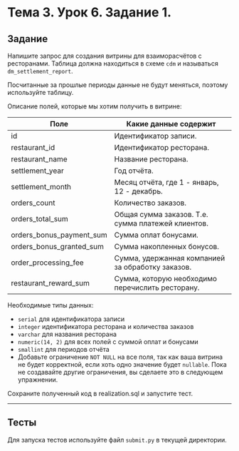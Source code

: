 # Тема 3. Урок 6. Задание 1. #

## Задание

Напишите запрос для создания витрины для взаиморасчётов с ресторанами. Таблица должна находиться в схеме `cdm` и называться `dm_settlement_report`.

Посчитанные за прошлые периоды данные не будут меняться, поэтому используйте таблицу.

Описание полей, которые мы хотим получить в витрине:

| Поле | Какие данные содержит |
| --- | --- |
| id | Идентификатор записи. |
| restaurant_id | Идентификатор ресторана. |
| restaurant_name | Название ресторана. |
| settlement_year | Год отчёта. |
| settlement_month | Месяц отчёта, где 1 - январь, 12 - декабрь. |
| orders_count | Количество заказов. |
| orders_total_sum | Общая сумма заказов. Т.е. сумма платежей клиентов. |
| orders_bonus_payment_sum | Сумма оплат бонусами. |
| orders_bonus_granted_sum | Сумма накопленных бонусов. |
| order_processing_fee | Сумма, удержанная компанией за обработку заказов. |
| restaurant_reward_sum | Сумма, которую необходимо перечислить ресторану. |

Необходимые типы данных:

- `serial` для идентификатора записи
- `integer` идентификатора ресторана и количества заказов
- `varchar` для названия ресторана
- `numeric(14, 2)` для всех полей с суммой оплат и бонусами
- `smallint` для периодов отчёта
- Добавьте ограничение `NOT NULL` на все поля, так как ваша витрина не будет корректной, если хоть одно значение будет `nullable`. Пока не создавайте другие ограничения, вы сделаете это в следующем упражнении.


Сохраните полученный код в realization.sql и запустите тест.

---

## Тесты

Для запуска тестов используйте файл `submit.py` в текущей директории.


